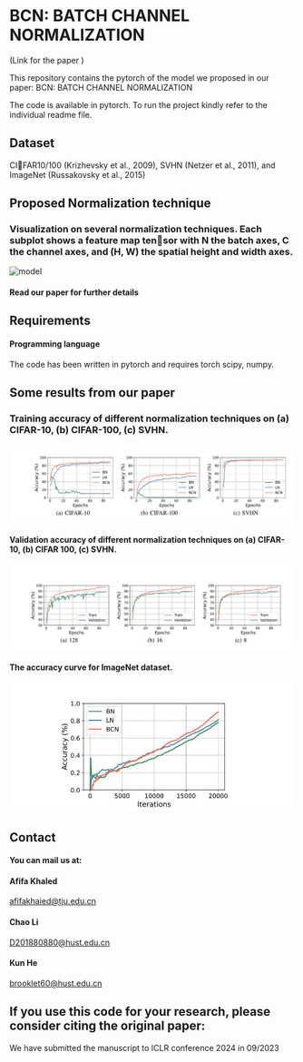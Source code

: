 
# BCN: BATCH CHANNEL NORMALIZATION


(Link for the paper )
  

This repository contains the pytorch   of the model we proposed in our paper:  BCN: BATCH CHANNEL NORMALIZATION

The code is available in pytorch. To run the project kindly refer to the individual readme file.





## Dataset


CIFAR10/100 (Krizhevsky et al., 2009), SVHN (Netzer et al., 2011), and ImageNet (Russakovsky et al., 2015)







## Proposed Normalization technique


### Visualization on several normalization techniques. Each subplot shows a feature map tensor with N the batch axes, C the channel axes, and (H, W) the spatial height and width axes.


![model](./Proposed_method.jpg)



#### Read our paper for further details


##   Requirements
####  Programming language

The code has been written in pytorch  and requires
torch
scipy,
numpy.

## Some results from our paper

### Training accuracy of different normalization techniques on (a) CIFAR-10, (b) CIFAR-100, (c) SVHN.


![model](./Result1.jpg)


#### Validation accuracy of different normalization techniques on (a) CIFAR-10, (b) CIFAR 100, (c) SVHN.



![model](./Result2.jpg)


#### The accuracy curve for ImageNet dataset.


![model](./Result3.jpg)


## Contact

####  You can mail us at: 



#### Afifa Khaled 

afifakhaied@tju.edu.cn

#### Chao Li

D201880880@hust.edu.cn

#### Kun He
brooklet60@hust.edu.cn




## If you use this code for your research, please consider citing the original paper:


We have submitted the manuscript to ICLR conference 2024 in 09/2023





